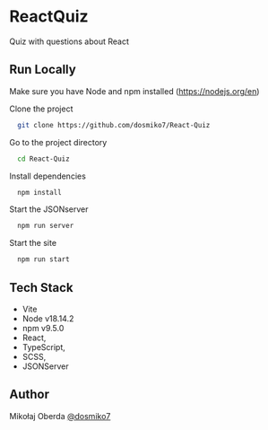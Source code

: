 # ReactQuiz

Quiz with questions about React

## Run Locally

Make sure you have Node and npm installed (https://nodejs.org/en)

Clone the project

```bash
  git clone https://github.com/dosmiko7/React-Quiz
```

Go to the project directory

```bash
  cd React-Quiz
```

Install dependencies

```bash
  npm install
```

Start the JSONserver

```bash
  npm run server
```

Start the site

```bash
  npm run start
```

## Tech Stack

- Vite
- Node v18.14.2
- npm v9.5.0
- React,
- TypeScript,
- SCSS,
- JSONServer

## Author

Mikołaj Oberda
[@dosmiko7](https://www.github.com/dosmiko7)
